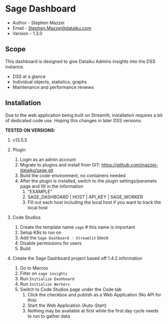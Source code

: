 # Sage Dashboard

* Author - Stephen Mazzei
* Email - <Stephen.Mazzei@dataiku.com>
* Version - 1.3.0

## Scope

This dashboard is designed to give Dataiku Admins insights into the DSS instance.

* DSS at a glance
* Individual objects, statistics, graphs
* Maintenance and performance reviews

## Installation

Due to the web application being built on Streamlit, installation requires a bit of dedicated code use. Hoping this changes in later DSS versions.

**TESTED ON VERSIONS:**
1. v13.5.5

1. Plugin
    1. Login as an admin account
    1. Migrate to plugins and install from GIT: https://github.com/mazzei-dataiku/sage.git
    1. Build the code-environment, no containers needed
    1. After the plugin is installed, switch to the plugin settings/paramets page and fill in the information
        1. "EXAMPLE"
        1. SAGE_DASHBOARD | HOST | API_KEY | SAGE_WORKER
        1. Fill out each host including the local host if you want to track the local host
1. Code Studios
    1. Create the template name `sage` # this name is important
    1. Setup K8s to run on
    1. Add the `Sage Dashboard - Streamlit` block
    1. Disable permissions for users
    1. Build
1. Create the Sage Dashboard project based off 1.4.2 information
    1. Go to Macros
    1. Filter on `sage insights`
    1. Run `Initialize Dashboard`
    1. Run `Initialize Workers`
    1. Switch to Code Studios page under the Code tab
        1. Click the checkbox and publish as a Web Application (No API for this)
        1. Start the Web Application (Auto-Start)
        1. Nothing may be available at first while the first day cycle needs to run to gather data